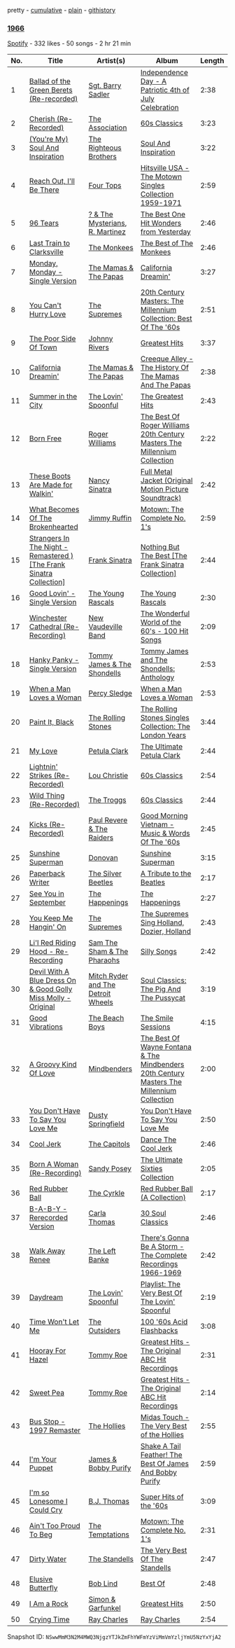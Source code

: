 pretty - [cumulative](/playlists/cumulative/41YL3HcXd3zTXa1rMZY5uR.md) - [plain](/playlists/plain/41YL3HcXd3zTXa1rMZY5uR) - [githistory](https://github.githistory.xyz/mackorone/spotify-playlist-archive/blob/main/playlists/plain/41YL3HcXd3zTXa1rMZY5uR)

### [1966](https://open.spotify.com/playlist/41YL3HcXd3zTXa1rMZY5uR)

> 

[Spotify](https://open.spotify.com/user/spotify) - 332 likes - 50 songs - 2 hr 21 min

| No. | Title | Artist(s) | Album | Length |
|---|---|---|---|---|
| 1 | [Ballad of the Green Berets \(Re\-recorded\)](https://open.spotify.com/track/5evs3QKlY56G3OY7cRzJmI) | [Sgt\. Barry Sadler](https://open.spotify.com/artist/5r0O4LLn9wHEuYxKmGzUB5) | [Independence Day \- A Patriotic 4th of July Celebration](https://open.spotify.com/album/5wFG4XSXODoVH121KDpQZ5) | 2:38 |
| 2 | [Cherish \(Re\-Recorded\)](https://open.spotify.com/track/1OcfMul073xj2dmocXP8hQ) | [The Association](https://open.spotify.com/artist/2kuNswDC82PL9xRbfaZJaS) | [60s Classics](https://open.spotify.com/album/3w6MFLPPc56ilMeY4zwoim) | 3:23 |
| 3 | [\(You're My\) Soul And Inspiration](https://open.spotify.com/track/6bwXe6aABtWzLmFIHixx1r) | [The Righteous Brothers](https://open.spotify.com/artist/4b0WsB47XCa9F83BmwQ7WX) | [Soul And Inspiration](https://open.spotify.com/album/2475uuhPWghQ0H7LEK8N9v) | 3:22 |
| 4 | [Reach Out, I'll Be There](https://open.spotify.com/track/3lp6cU73sVRZ1TULR51YFv) | [Four Tops](https://open.spotify.com/artist/7fIvjotigTGWqjIz6EP1i4) | [Hitsville USA \- The Motown Singles Collection 1959\-1971](https://open.spotify.com/album/4Vzr2AGcCyYSQQB243PQLl) | 2:59 |
| 5 | [96 Tears](https://open.spotify.com/track/5ht0g2h0pok3Alt9TUFIm8) | [? & The Mysterians](https://open.spotify.com/artist/3ZZHB1Xh2PM88QTMiqHB62), [R\. Martinez](https://open.spotify.com/artist/5kFIzKO9K00hqoQHv4UvP6) | [The Best One Hit Wonders from Yesterday](https://open.spotify.com/album/4M53iuBtZqsLgFzMFeSIXF) | 2:46 |
| 6 | [Last Train to Clarksville](https://open.spotify.com/track/3dgyDSKfzaNBtlZuUxc8IW) | [The Monkees](https://open.spotify.com/artist/320EPCSEezHt1rtbfwH6Ck) | [The Best of The Monkees](https://open.spotify.com/album/338yWfNJWW2SXxVfIdczUD) | 2:46 |
| 7 | [Monday, Monday \- Single Version](https://open.spotify.com/track/3i5ze95wi72CapqzabQg2h) | [The Mamas & The Papas](https://open.spotify.com/artist/1bs7HoMkSyQwcobCpE9KpN) | [California Dreamin'](https://open.spotify.com/album/3tl8QL5ybadWfk8VYbtxle) | 3:27 |
| 8 | [You Can't Hurry Love](https://open.spotify.com/track/3r2yyf4jeSTBmioUJqJM7x) | [The Supremes](https://open.spotify.com/artist/57bUPid8xztkieZfS7OlEV) | [20th Century Masters: The Millennium Collection: Best Of The '60s](https://open.spotify.com/album/5neTnVuGreOB8Az09WaoB1) | 2:51 |
| 9 | [The Poor Side Of Town](https://open.spotify.com/track/2kt0TS6sYxz25uze84l5Oq) | [Johnny Rivers](https://open.spotify.com/artist/3TiISqKS6ESlMQ4WFfZJw2) | [Greatest Hits](https://open.spotify.com/album/33kKQOAwlGVHTDDrfAtDbS) | 3:37 |
| 10 | [California Dreamin'](https://open.spotify.com/track/7s4G0mWaZzSbnTtir9vXHy) | [The Mamas & The Papas](https://open.spotify.com/artist/1bs7HoMkSyQwcobCpE9KpN) | [Creeque Alley \- The History Of The Mamas And The Papas](https://open.spotify.com/album/6Wo8kOZUTssB59PNQ5Zcp8) | 2:38 |
| 11 | [Summer in the City](https://open.spotify.com/track/7yso4IDOXI6yLI3n3VnQP4) | [The Lovin' Spoonful](https://open.spotify.com/artist/7CCn4PFRRRZF127jtCBAUe) | [The Greatest Hits](https://open.spotify.com/album/1anqU6IOinOjVxhEgveHTn) | 2:43 |
| 12 | [Born Free](https://open.spotify.com/track/1C0932MrLNcbw6nmu8wyfl) | [Roger Williams](https://open.spotify.com/artist/55CCS64lPz88twUDVquU1u) | [The Best Of Roger Williams 20th Century Masters The Millennium Collection](https://open.spotify.com/album/2MEhuAU7HJA29kCBJcVcFv) | 2:22 |
| 13 | [These Boots Are Made for Walkin'](https://open.spotify.com/track/4j2W1eM03mz5MVN5LvR7VH) | [Nancy Sinatra](https://open.spotify.com/artist/3IZrrNonYELubLPJmqOci2) | [Full Metal Jacket \(Original Motion Picture Soundtrack\)](https://open.spotify.com/album/3tpJtzZm4Urb0n2ITN5mwF) | 2:42 |
| 14 | [What Becomes Of The Brokenhearted](https://open.spotify.com/track/7EpTJ0PuN49TO6Lko6c9zR) | [Jimmy Ruffin](https://open.spotify.com/artist/0hF0PwB04hnXfYMiZWfJzy) | [Motown: The Complete No\. 1's](https://open.spotify.com/album/0iv3gV69jA1YY2H0UTy9yF) | 2:59 |
| 15 | [Strangers In The Night \- Remastered \) \[The Frank Sinatra Collection\]](https://open.spotify.com/track/4NGvnNk7eUUYN4U52BuDfV) | [Frank Sinatra](https://open.spotify.com/artist/1Mxqyy3pSjf8kZZL4QVxS0) | [Nothing But The Best \[The Frank Sinatra Collection\]](https://open.spotify.com/album/48ijda2pd3B1CcrqN9sgdV) | 2:44 |
| 16 | [Good Lovin' \- Single Version](https://open.spotify.com/track/0XnhQGfqfi5CnZXcONJuI5) | [The Young Rascals](https://open.spotify.com/artist/5X3TuTi9OIsJXMGxPwTKM2) | [The Young Rascals](https://open.spotify.com/album/2ZhMMZobSh6Pkkv8EK82Fp) | 2:30 |
| 17 | [Winchester Cathedral \(Re\-Recording\)](https://open.spotify.com/track/1wWb26fEoKrmu2hmIJaTOz) | [New Vaudeville Band](https://open.spotify.com/artist/4UD9XOagGdElo7BpVzLltZ) | [The Wonderful World of the 60's \- 100 Hit Songs](https://open.spotify.com/album/2g6zIUb6GvP0k5KtLpWOEQ) | 2:09 |
| 18 | [Hanky Panky \- Single Version](https://open.spotify.com/track/6zPQghjSi2EiBX75FJDjBY) | [Tommy James & The Shondells](https://open.spotify.com/artist/01hRNr3yF5bYnPq4wZ88iI) | [Tommy James and The Shondells: Anthology](https://open.spotify.com/album/5IL9KRDDd1L4m6f9SKS0yN) | 2:53 |
| 19 | [When a Man Loves a Woman](https://open.spotify.com/track/51FpzuGkRYXFgsE2zXt9av) | [Percy Sledge](https://open.spotify.com/artist/3rRmDmzPcAFwcUDvG5gBqO) | [When a Man Loves a Woman](https://open.spotify.com/album/0lj5tDBUt1i1b1Llobu23M) | 2:53 |
| 20 | [Paint It, Black](https://open.spotify.com/track/73SPjNZV2wVy8imEmckGYw) | [The Rolling Stones](https://open.spotify.com/artist/22bE4uQ6baNwSHPVcDxLCe) | [The Rolling Stones Singles Collection: The London Years](https://open.spotify.com/album/0ACOqjq9mQuCZry2kj5zkB) | 3:44 |
| 21 | [My Love](https://open.spotify.com/track/2j1GzI1DwpEado5Rjw0wxk) | [Petula Clark](https://open.spotify.com/artist/6nKqt1nbSBEq3iUXD1Xgz8) | [The Ultimate Petula Clark](https://open.spotify.com/album/4pvPAWiVRHdnVXkOt49sKk) | 2:44 |
| 22 | [Lightnin' Strikes \(Re\-Recorded\)](https://open.spotify.com/track/4EmnbjGWk5kOnK50l61JVo) | [Lou Christie](https://open.spotify.com/artist/5bLcI9Jo6RyrrHzG9veVyn) | [60s Classics](https://open.spotify.com/album/3w6MFLPPc56ilMeY4zwoim) | 2:54 |
| 23 | [Wild Thing \(Re\-Recorded\)](https://open.spotify.com/track/695D3IeuIXeUHX2RUlnfQp) | [The Troggs](https://open.spotify.com/artist/57xdnSVt4ahJCIXYLieQ25) | [60s Classics](https://open.spotify.com/album/3w6MFLPPc56ilMeY4zwoim) | 2:44 |
| 24 | [Kicks \(Re\-Recorded\)](https://open.spotify.com/track/1Xvvq9dCK4MJMgAlnSWd5c) | [Paul Revere & The Raiders](https://open.spotify.com/artist/32HPpJAhgnGPT3V7UOggzi) | [Good Morning Vietnam \- Music & Words Of The '60s](https://open.spotify.com/album/3s7Z6DpfP8IHBxg8O07ZMH) | 2:45 |
| 25 | [Sunshine Superman](https://open.spotify.com/track/4RGxUjaCmVtD30pIhtEi7w) | [Donovan](https://open.spotify.com/artist/6vLlQYujOujIrm7zAKzEdG) | [Sunshine Superman](https://open.spotify.com/album/2ULhVPvdhT7RREnqRWM06G) | 3:15 |
| 26 | [Paperback Writer](https://open.spotify.com/track/5mTkC4GQu1q5GuOk57rJaK) | [The Silver Beetles](https://open.spotify.com/artist/1MLXQOUzVRfjYAu5xyEntV) | [A Tribute to the Beatles](https://open.spotify.com/album/29NzKzffUVuWXZvnfebLWr) | 2:17 |
| 27 | [See You in September](https://open.spotify.com/track/2caREKLVN9PbVDe9EPzXjc) | [The Happenings](https://open.spotify.com/artist/5ojumrbWWohLIuzArVoyDs) | [The Happenings](https://open.spotify.com/album/4LJ3eQxjZoUMkPEyQn8uA7) | 2:27 |
| 28 | [You Keep Me Hangin' On](https://open.spotify.com/track/4a01ClusxuZiloOK5UgLUn) | [The Supremes](https://open.spotify.com/artist/57bUPid8xztkieZfS7OlEV) | [The Supremes Sing Holland, Dozier, Holland](https://open.spotify.com/album/5BrLn546krr08d9UvOj73k) | 2:43 |
| 29 | [Li'l Red Riding Hood \- Re\-Recording](https://open.spotify.com/track/14hKozniqwV7Fad3ZI9H2C) | [Sam The Sham & The Pharaohs](https://open.spotify.com/artist/05sRO4JdAtJGyZQOTb6kSL) | [Silly Songs](https://open.spotify.com/album/4bfuWs6kXqznE52XabQOeC) | 2:42 |
| 30 | [Devil With A Blue Dress On & Good Golly Miss Molly \- Original](https://open.spotify.com/track/4qp573mcvvqVTCBSSjqtlt) | [Mitch Ryder and The Detroit Wheels](https://open.spotify.com/artist/4d22O5s2UK1KzIoZRR8NZk) | [Soul Classics: The Pig And The Pussycat](https://open.spotify.com/album/6u97TIqKBiqqZphp0F7p8A) | 3:19 |
| 31 | [Good Vibrations](https://open.spotify.com/track/6aU6a9tdn2vHhnPGlboFZX) | [The Beach Boys](https://open.spotify.com/artist/3oDbviiivRWhXwIE8hxkVV) | [The Smile Sessions](https://open.spotify.com/album/5SKIMMI6ilJTGOLd69Q9aM) | 4:15 |
| 32 | [A Groovy Kind Of Love](https://open.spotify.com/track/2xzkdWhWEm9r4laA0mbxtA) | [Mindbenders](https://open.spotify.com/artist/2RIc5FCuPOhR7D1alVCOUz) | [The Best Of Wayne Fontana & The Mindbenders 20th Century Masters The Millennium Collection](https://open.spotify.com/album/24SubMlODbwtzGv2Eg6jxH) | 2:00 |
| 33 | [You Don't Have To Say You Love Me](https://open.spotify.com/track/0q8nQ0H4ad4KYcZdrTZPux) | [Dusty Springfield](https://open.spotify.com/artist/5zaXYwewAXedKNCff45U5l) | [You Don't Have To Say You Love Me](https://open.spotify.com/album/52uwBxHFIheYUU0ydCL5Hh) | 2:50 |
| 34 | [Cool Jerk](https://open.spotify.com/track/1CQHMHRCDs1qioeseVTbaR) | [The Capitols](https://open.spotify.com/artist/2AYmrUFn1ATSfFSx3B4tvb) | [Dance The Cool Jerk](https://open.spotify.com/album/4tunfFO1SffujlRfanDyZI) | 2:46 |
| 35 | [Born A Woman \(Re\-Recording\)](https://open.spotify.com/track/7iE2mwAifITlhmrcTrP79Y) | [Sandy Posey](https://open.spotify.com/artist/5Xh0e6sCvMXJUNVa4oynvx) | [The Ultimate Sixties Collection](https://open.spotify.com/album/2CqYJbZzK4gOM33MtBoI6D) | 2:05 |
| 36 | [Red Rubber Ball](https://open.spotify.com/track/6DuLN8tFW0DkH9wsbTHZsX) | [The Cyrkle](https://open.spotify.com/artist/4qnb4cn5aykCACoyuCirGg) | [Red Rubber Ball \(A Collection\)](https://open.spotify.com/album/4UTTI52aZrvCeozkd5QTYi) | 2:17 |
| 37 | [B\-A\-B\-Y \- Rerecorded Version](https://open.spotify.com/track/5G0yuZQFmULNHQTbtwXasY) | [Carla Thomas](https://open.spotify.com/artist/1QAGLCom3FHTTiuRFsjzOj) | [30 Soul Classics](https://open.spotify.com/album/0QmqZfc1jkLGwSUgtneqZU) | 2:46 |
| 38 | [Walk Away Renee](https://open.spotify.com/track/4wfK7KMFTFMNDDfKDe1aWi) | [The Left Banke](https://open.spotify.com/artist/382aCtCMEd2Rg2DmcU9xw9) | [There's Gonna Be A Storm \- The Complete Recordings 1966\-1969](https://open.spotify.com/album/4Tu1drZvE6VDoZNGBtYTVi) | 2:42 |
| 39 | [Daydream](https://open.spotify.com/track/0tmaLDb6R98E2NgtBbUC4L) | [The Lovin' Spoonful](https://open.spotify.com/artist/7CCn4PFRRRZF127jtCBAUe) | [Playlist: The Very Best Of The Lovin' Spoonful](https://open.spotify.com/album/1Q0o5H3fZ5KPxGHib5WltX) | 2:19 |
| 40 | [Time Won't Let Me](https://open.spotify.com/track/6JNsyjmkn3wOETAmH295mZ) | [The Outsiders](https://open.spotify.com/artist/5Odrl8RJfCf0km0UaRI4cR) | [100 '60s Acid Flashbacks](https://open.spotify.com/album/5CwSOGEvmrlIn4l2Te0IPY) | 3:08 |
| 41 | [Hooray For Hazel](https://open.spotify.com/track/41IOFD9RMoMGOliWjUYJdG) | [Tommy Roe](https://open.spotify.com/artist/7t4XHvWfj0XtEB8SNFeALw) | [Greatest Hits \- The Original ABC Hit Recordings](https://open.spotify.com/album/3AfmsGYKiws10yXVqaJQDt) | 2:31 |
| 42 | [Sweet Pea](https://open.spotify.com/track/6huU7kH11qu59yPeKwERsL) | [Tommy Roe](https://open.spotify.com/artist/7t4XHvWfj0XtEB8SNFeALw) | [Greatest Hits \- The Original ABC Hit Recordings](https://open.spotify.com/album/3AfmsGYKiws10yXVqaJQDt) | 2:14 |
| 43 | [Bus Stop \- 1997 Remaster](https://open.spotify.com/track/0K3i1MJwU4v0Aq0VdYZnPg) | [The Hollies](https://open.spotify.com/artist/6waa8mKu91GjzD4NlONlNJ) | [Midas Touch \- The Very Best of the Hollies](https://open.spotify.com/album/15Tn9yu64pxuvejk5FNAaG) | 2:55 |
| 44 | [I'm Your Puppet](https://open.spotify.com/track/6H8WMHCov3QGaPLbpOMpcJ) | [James & Bobby Purify](https://open.spotify.com/artist/1qO2mRQM4zbksO586oM0W7) | [Shake A Tail Feather! The Best Of James And Bobby Purify](https://open.spotify.com/album/5wtLC8QWMF9tZKVI9cBqcX) | 2:59 |
| 45 | [I'm so Lonesome I Could Cry](https://open.spotify.com/track/6A2nfVo7vTtZlJQsqVSgWp) | [B.J\. Thomas](https://open.spotify.com/artist/0uUNzXylqsZdmFDwdxaP1V) | [Super Hits of the '60s](https://open.spotify.com/album/5fTdZVRw6PK2LBmRKLrv0W) | 3:09 |
| 46 | [Ain't Too Proud To Beg](https://open.spotify.com/track/3eNKEytzDbpJ3gehbeAAyK) | [The Temptations](https://open.spotify.com/artist/3RwQ26hR2tJtA8F9p2n7jG) | [Motown: The Complete No\. 1's](https://open.spotify.com/album/0iv3gV69jA1YY2H0UTy9yF) | 2:31 |
| 47 | [Dirty Water](https://open.spotify.com/track/11sGMdEqalkocgfOKFfQdI) | [The Standells](https://open.spotify.com/artist/4BM6qze88exQPVILQpcYpj) | [The Very Best Of The Standells](https://open.spotify.com/album/5C60jLsdwKJrqhr9f8l8W0) | 2:47 |
| 48 | [Elusive Butterfly](https://open.spotify.com/track/226EXK5tPVsqaZ2y9RACR0) | [Bob Lind](https://open.spotify.com/artist/5W6gs1V54kOPUgBxBLkY1z) | [Best Of](https://open.spotify.com/album/55vRv2NsC7lwxF1IWJzBSO) | 2:48 |
| 49 | [I Am a Rock](https://open.spotify.com/track/30gUUK7Vwn9W5sWViA80bb) | [Simon & Garfunkel](https://open.spotify.com/artist/70cRZdQywnSFp9pnc2WTCE) | [Greatest Hits](https://open.spotify.com/album/25irJgxRNTlyg8pUmWfDVG) | 2:50 |
| 50 | [Crying Time](https://open.spotify.com/track/1UsroQvAEAU1AHubAoIsHY) | [Ray Charles](https://open.spotify.com/artist/1eYhYunlNJlDoQhtYBvPsi) | [Ray Charles](https://open.spotify.com/album/5qQW4jaja5ZJFQfDzqb7ih) | 2:54 |

Snapshot ID: `NSwwMmM3N2M4MWQ3NjgzYTJkZmFhYWFmYzViMmVmYzljYmU5NzYxYjA2`
